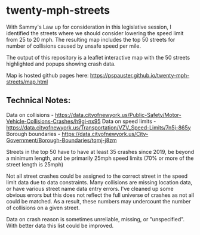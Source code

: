 # twenty-mph-streets

With Sammy's Law up for consideration in this legislative session, I identified the streets where we should consider lowering the speed limit from 25 to 20 mph. The resulting map includes the top 50 streets for number of collisions caused by unsafe speed per mile.

The output of this repository is a leaflet interactive map with the 50 streets highlighted and popups showing crash data.

Map is hosted github pages here: https://pspauster.github.io/twenty-mph-streets/map.html

## Technical Notes:
Data on collisions - https://data.cityofnewyork.us/Public-Safety/Motor-Vehicle-Collisions-Crashes/h9gi-nx95
Data on speed limits - https://data.cityofnewyork.us/Transportation/VZV_Speed-Limits/7n5j-865y
Borough boundaries - https://data.cityofnewyork.us/City-Government/Borough-Boundaries/tqmj-j8zm

Streets in the top 50 have to have at least 35 crashes since 2019, be beyond a minimum length, and be primarily 25mph speed limits (70% or more of the street length is 25mph)

Not all street crashes could be assigned to the correct street in the speed limit data due to data constraints. Many collisions are missing location data, or have various street name data entry errors. I've cleaned up some obvious errors but this does not reflect the full universe of crashes as not all could be matched. As a result, these numbers may undercount the number of collisions on a given street.

Data on crash reason is sometimes unreliable, missing, or "unspecified". With better data this list could be improved.
